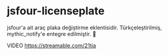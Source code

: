 # jsfour-licenseplate
 jsfour'a ait araç plaka değiştirme eklentisidir. Türkçeleştirilmiş, mythic_notify'e entegre edilmiştir.
 
 
VIDEO
https://streamable.com/21tia
